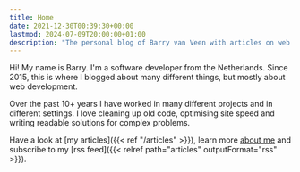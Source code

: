 ```yaml
---
title: Home
date: 2021-12-30T00:39:30+00:00
lastmod: 2024-07-09T20:00:00+01:00
description: "The personal blog of Barry van Veen with articles on web development."
---
```

Hi! My name is Barry. I'm a software developer from the Netherlands. Since 2015, this is where I blogged about many different things, but mostly about web development.

Over the past 10+ years I have worked in many different projects and in different settings. I love cleaning up old code, optimising site speed and writing readable solutions for complex problems.

Have a look at [my articles]({{< ref "/articles" >}}), learn more [about me](/about) and subscribe to my [rss feed]({{< relref path="articles" outputFormat="rss" >}}).

